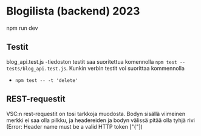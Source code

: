 # Blogilista (backend) 2023

npm run dev

## Testit
blog_api.test.js -tiedoston testit saa suoritettua komennolla `npm test -- tests/blog_api.test.js`.
Kunkin verbin testit voi suorittaa kommennolla
- `npm test -- -t 'delete'`



## REST-requestit
VSC:n rest-requestit on tosi tarkkoja muodosta. Bodyn sisällä viimeinen merkki ei saa olla pilkku, ja headereiden ja bodyn välissä pitää olla tyhjä rivi (Error: Header name must be a valid HTTP token ["{"])